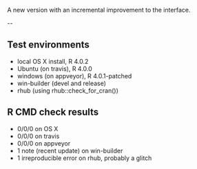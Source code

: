 
A new version with an incremental improvement to the interface.

--


## Test environments

* local OS X install, R 4.0.2
* Ubuntu (on travis), R 4.0.0
* windows (on appveyor), R 4.0.1-patched
* win-builder (devel and release)
* rhub (using rhub::check_for_cran())

## R CMD check results

* 0/0/0 on OS X
* 0/0/0 on travis
* 0/0/0 on appveyor
* 1 note (recent update) on win-builder 
* 1 irreproducible error on rhub, probably a glitch
  
